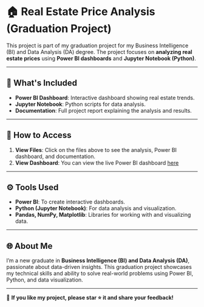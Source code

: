 # 🏠 Real Estate Price Analysis (Graduation Project)

This project is part of my graduation project for my Business Intelligence (BI) and Data Analysis (DA) degree. The project focuses on **analyzing real estate prices** using **Power BI dashboards** and **Jupyter Notebook (Python)**.

---

## 📘 **What's Included**
- **Power BI Dashboard**: Interactive dashboard showing real estate trends.
- **Jupyter Notebook**: Python scripts for data analysis.
- **Documentation**: Full project report explaining the analysis and results.

---

## 🚀 **How to Access**
1. **View Files**: Click on the files above to see the analysis, Power BI dashboard, and documentation.  
2. **View Dashboard**: You can view the live Power BI dashboard [here](https://app.powerbi.com/groups/me/reports/e7d3319f-277f-4641-ad16-d833b6fe0ed8/fb643ea0908c94392562?experience=power-bi)

---

## ⚙️ **Tools Used**
- **Power BI**: To create interactive dashboards.  
- **Python (Jupyter Notebook)**: For data analysis and visualization.  
- **Pandas, NumPy, Matplotlib**: Libraries for working with and visualizing data.  

---

## 🌐 **About Me**
I’m a new graduate in **Business Intelligence (BI) and Data Analysis (DA)**, passionate about data-driven insights. This graduation project showcases my technical skills and ability to solve real-world problems using Power BI, Python, and data visualization.

---

🎉 **If you like my project, please star ⭐ it and share your feedback!**

